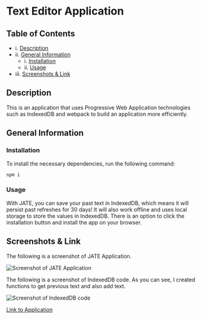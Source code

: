 # Text Editor Application
  
  ## Table of Contents
  
  - i. [Description](#description)
  - ii. [General Information](#general-information)
    - i. [Installation](#installation)
    - ii. [Usage](#usage)
  - iii. [Screenshots & Link](#screenshots-&-link)

  ## Description
  
  This is an application that uses Progressive Web Application technologies such as IndexedDB and webpack to build an application more efficiently. 

  ## General Information
  
  ### Installation
  
  To install the necessary dependencies, run the following command:
  
  ```npm i```

### Usage

With JATE, you can save your past text in IndexedDB, which means it will persist past refreshes for 30 days! It will also work offline and uses local storage to store the values in IndexedDB. There is an option to click the installation button and install the app on your browser. 

  ## Screenshots & Link

The following is a screenshot of JATE Application.

![Screenshot of JATE Application](./assets/images/screenshot-jate.png)

The following is a screenshot of IndexedDB code. As you can see, I created functions to get previous text and also add text. 

![Screenshot of IndexedDB code](./assets/images/database-screenshot.png)

[Link to Application](https://polar-headland-37340.herokuapp.com/)

